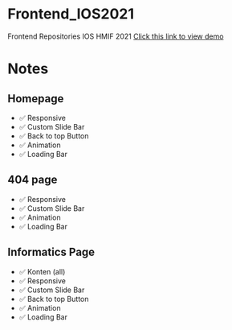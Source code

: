 # Frontend_IOS2021
Frontend Repositories IOS HMIF 2021
[Click this link to view demo](https://sabdadev.github.io/ios21test/)
# Notes
## Homepage
- :white_check_mark: Responsive
- :white_check_mark: Custom Slide Bar
- :white_check_mark: Back to top Button
- :white_check_mark: Animation
- :white_check_mark: Loading Bar
## 404 page
- :white_check_mark: Responsive
- :white_check_mark: Custom Slide Bar
- :white_check_mark: Animation
- :white_check_mark: Loading Bar
## Informatics Page
- :white_check_mark: Konten (all)
- :white_check_mark: Responsive
- :white_check_mark: Custom Slide Bar
- :white_check_mark: Back to top Button
- :white_check_mark: Animation
- :white_check_mark: Loading Bar

